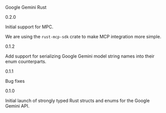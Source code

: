 Google Gemini Rust

0.2.0

Initial support for MPC.

We are using the `rust-mcp-sdk` crate to make MCP integration more simple.

0.1.2

Add support for serializing Google Gemini model string names into their enum counterparts.

0.1.1

Bug fixes

0.1.0

Initial launch of strongly typed Rust structs and enums for the Google Gemini API.